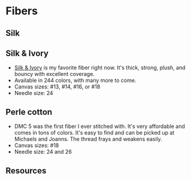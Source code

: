 # Fibers

## Silk


## Silk & Ivory
* [Silk & Ivory](https://www.brownpaperpackages.com/Silk-and-Ivory/Default.asp) is my favorite fiber right now. It's thick, strong, plush, and bouncy with excellent coverage. 
* Available in 244 colors, with many more to come.
* Canvas sizes: #13, #14, #16, or #18
* Needle size: 24

## Perle cotton
* DMC 5 was the first fiber I ever stitched with. It's very affordable and comes in tons of colors. It's easy to find and can be picked up at Michaels and Joanns. The thread frays and weakens easily.
* Canvas sizes: #18
* Needle size: 24 and 26

## Resources
